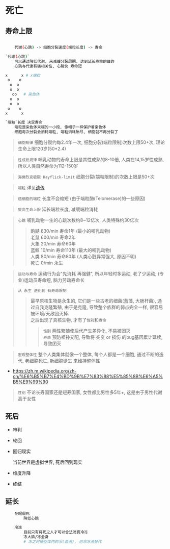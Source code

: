 # 死亡

## 寿命上限

```bash

    代谢(心跳) -> 细胞分裂速度(端粒长度) -> 寿命

`代谢(心跳)`
    可以通过降低代谢, 来减缓分裂周期, 达到延长寿命的目的
    心跳与代谢有强相关性, 心跳快 寿命短

x      x # x端粒
 o    o
  o  o
  o  o
   oo   # 染色体
  o  o
  o  o
 o    o
x      x

`端粒`长度 决定寿命
    端粒是染色体末端的一小段, 像帽子一样保护着染色体
    细胞每次分裂会消耗端粒, 端粒消耗殆尽, 细胞就不再分裂了

```

> `细胞规律` 细胞分裂约每2.4年一次, 细胞分裂(端粒限制)次数上限50+次, 理论生命上限120岁(50*2.4)

> `性成熟规律` 哺乳动物的寿命上限是其性成熟的8-10倍, 人类在14,15岁性成熟, 所以人类自然寿命为112-150岁

> `海佛烈克极限 Hayflick-limit` 细胞分裂(端粒限制)的次数上限是50+次

> `端粒` 详见[遗传](genetic.md)

> `癌细胞的端粒` 长度不会缩短 (由于端粒酶(Telomerase)的一些原因)

> `提高生命上限` 延长端粒长度, 减缓端粒消耗

> `心跳` 哺乳动物一生的心跳次数约8~12亿次, 人类特殊约30亿次
>> 鼩鼱 830/min 寿命1年 (最小的哺乳动物)  
>> 老鼠 600/min 寿命2年  
>> 大象 20/min 寿命60年  
>> 蓝鲸 10/min 寿命110年 (最大的哺乳动物)  
>> 人类 80/min 寿命80年 (人类心脏异常强大, 原因不明)  
>> 死亡 0/min 永生

> `运动与寿命` 运动行为会"先消耗 再强健", 所以年轻时多运动, 老了少运动; (专业)运动员寿命短, 脑力劳动寿命长

> `从 永生 进化到 有寿命限制`
>> 最早原核生物是永生的, 它们是一些古老的细菌(蓝藻, 大肠杆菌), 通过自我克隆繁殖, 由于是克隆, 导致整个族群的弱点完全一样, 很容易被环境/天敌团灭掉.  
>> 之后出现了真核生物, 才有了`性别`和`寿命`  
>>> `性别` 两性繁殖使后代产生差异化, 不易被团灭  
>>> `寿命` 预防祖孙交配, 导致将 突变 or 损伤 的bug基因累计延续, 导致团灭

> `宏观整体性` 整个人类集体就像一个整体, 每个人都是一个细胞, 通过不断的迭代, 老细胞死亡, 新细胞诞生 来维持整体性

- <https://zh.m.wikipedia.org/zh-cn/%E6%B5%B7%E4%BD%9B%E7%83%88%E5%85%8B%E6%A5%B5%E9%99%90>

> `性别` 不论长寿国家还是短寿国家, 女性都比男性多5年+, 这是由于男性代谢高于女性

## 死后

- 审判
- 轮回
- 回归现实

    当前世界是虚拟世界, 死后回到现实

- 维度升降
- 终结

## 延长

```bash
    冬眠假死
        降低心跳

    冷冻
        目前只有将死之人才可以合法消费冷冻
        冻大脑/冻全身
        # 冻之时抽空体内的水(血液), 用冷冻液替代
```